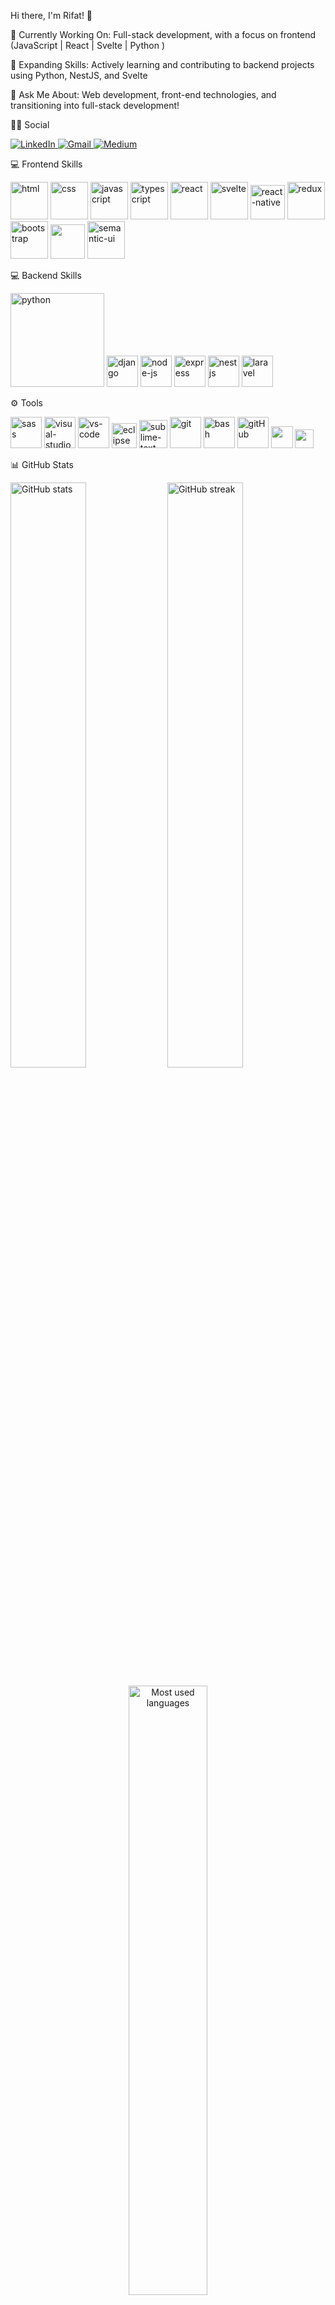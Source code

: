 Hi there, I'm Rifat! 👋

🔭 Currently Working On: Full-stack development, with a focus on frontend (JavaScript | React | Svelte  | Python )

🌱 Expanding Skills: Actively learning and contributing to backend projects using Python, NestJS, and Svelte

💬 Ask Me About: Web development, front-end technologies, and transitioning into full-stack development!

👨👩 Social

<p align="left">
  
  <a href="https://www.linkedin.com/in/rifat-kazak-074677208/" target="_blank">
    <img src="https://img.shields.io/badge/linkedin-%230077B5.svg?&style=for-the-badge&logo=linkedin&logoColor=white" alt="LinkedIn">
  </a>
  <a href="mailto:rifatkzk91@gmail.com" target="_blank">
    <img src="https://img.shields.io/badge/gmail-f1f2f6.svg?&style=for-the-badge&logo=gmail&logoColor=red" alt="Gmail">
  </a>
  <a href="https://medium.com/@rifat.kazak" target="_blank">
    <img src="https://img.shields.io/badge/%20-medium-black?&style=for-the-badge&logoColor=white" alt="Medium">
  </a>
</p>

💻 Frontend Skills

<p align="left"> <a href="#"><img src="https://upload.wikimedia.org/wikipedia/commons/thumb/6/61/HTML5_logo_and_wordmark.svg/120px-HTML5_logo_and_wordmark.svg.png" alt="html" height="60"/></a> <a href="#"><img src="https://upload.wikimedia.org/wikipedia/commons/thumb/d/d5/CSS3_logo_and_wordmark.svg/1200px-CSS3_logo_and_wordmark.svg.png" alt="css" height="60"/></a> <a href="#"><img src="https://cdn.icon-icons.com/icons2/2108/PNG/512/javascript_icon_130900.png" alt="javascript" height="60"/></a> <a href="#"><img src="https://cdn.icon-icons.com/icons2/2415/PNG/512/typescript_plain_logo_icon_146316.png" alt="typescript" height="60"/></a> <a href="#"><img src="https://cdn.icon-icons.com/icons2/2415/PNG/512/react_original_wordmark_logo_icon_146375.png" alt="react" width="60"/></a> <a href="#"><img src="https://upload.wikimedia.org/wikipedia/commons/1/1b/Svelte_Logo.svg" alt="svelte" height="60"/></a> <a href="#"><img src="https://www.pngkit.com/png/detail/373-3738691_react-native-svg-transformer-allows-you-import-svg.png" alt="react-native" width="55"/></a> <a href="#"><img src="https://upload.wikimedia.org/wikipedia/commons/4/49/Redux.png" alt="redux" height="60"/></a> <a href="#"><img src="https://cdn.icon-icons.com/icons2/2415/PNG/512/bootstrap_plain_wordmark_logo_icon_146620.png" alt="bootstrap" height="60"/></a> <a href="#"><img src="https://mui.com/static/logo.png" height="55"/></a> <a href="#"><img src="https://react.semantic-ui.com/logo.png" alt="semantic-ui" height="60"/></a> </p>
💻 Backend Skills

<p align="left"> <a href="#"><img src="https://www.python.org/static/img/python-logo.png" alt="python" width="150"/></a> <a href="#"><img src="https://www.djangoproject.com/m/img/logos/django-logo-negative.png" alt="django" height="50"/></a> <a href="#"><img src="https://cdn.icon-icons.com/icons2/2415/PNG/512/nodejs_original_logo_icon_146411.png" alt="node-js" height="50"/></a> <a href="#"><img src="https://cdn.buttercms.com/4XpulFfySpWyYTXuaVL2" alt="express" height="50" /></a> <a href="#"><img src="https://docs.nestjs.com/assets/logo-small.svg" alt="nestjs" height="50" /></a> <a href="#"><img src="https://upload.wikimedia.org/wikipedia/commons/4/45/Laravel_logo.png" alt="laravel" height="50" /></a> </p>
⚙ Tools
<p align="left"> <a href="#"><img src="https://upload.wikimedia.org/wikipedia/commons/thumb/9/96/Sass_Logo_Color.svg/1200px-Sass_Logo_Color.svg.png" alt="sass" height="50"/></a> <a href="#"><img src="https://img.icons8.com/color/452/visual-studio-2019.png" alt="visual-studio" height="50"/></a> <a href="#"><img src="https://www.pngitem.com/pimgs/m/80-800968_vscode-visual-studio-logo-png-transparent-png.png" alt="vs-code" height="50"/></a> <a href="#"><img src="https://github.com/xkendx/xkendx/blob/main/eclipse.png" alt="eclipse" height="40"/></a> <a href="#"><img src="https://cdn.icon-icons.com/icons2/1381/PNG/512/sublimetext_94866.png" alt="sublime-text" height="45"/></a> <a href="#"><img src="https://www.vectorlogo.zone/logos/git-scm/git-scm-icon.svg" alt="git" height="50"/></a> <a href="#"><img src="https://www.vectorlogo.zone/logos/gnu_bash/gnu_bash-icon.svg" alt="bash" height="50"/></a> <a href="#"><img src="https://image.pngaaa.com/822/1100822-middle.png" alt="gitHub" height="50"/></a> <a href="#"><img src="https://img.shields.io/badge/jira-1e90ff.svg?&style=for-the-badge&logo=jira&logoColor=white" height="35"/></a> <a href="#"><img src="https://upload.wikimedia.org/wikipedia/commons/thumb/b/b9/Slack_Technologies_Logo.svg/1280px-Slack_Technologies_Logo.svg.png" height="30"/></a> </p>
📊 GitHub Stats
<p align="left"> <img src="https://github-readme-stats.vercel.app/api?username=rifatkazak&theme=chartreuse-dark" alt="GitHub stats" width="49%"/> <img src="https://github-readme-streak-stats.herokuapp.com/?user=rifatkazak&theme=chartreuse-dark" alt="GitHub streak" width="49%"/> </p> <p align="center"> <img src="https://github-readme-stats.vercel.app/api/top-langs/?username=rifatkazak&theme=chartreuse-dark&layout=compact" alt="Most used languages" width="50%"/> </p>
